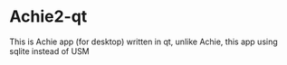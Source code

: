 # Achie2-qt
This is Achie app (for desktop) written in qt, unlike Achie, this app using sqlite instead of USM
